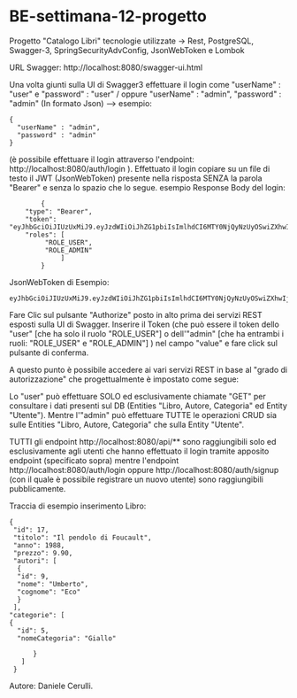 # BE-settimana-12-progetto
Progetto "Catalogo Libri" tecnologie utilizzate -> Rest, PostgreSQL, Swagger-3, SpringSecurityAdvConfig, JsonWebToken e Lombok

URL Swagger: http://localhost:8080/swagger-ui.html

Una volta giunti sulla UI di Swagger3 effettuare il login come "userName" : "user" e "password" : "user" / oppure "userName" : "admin", "password" : "admin"
(In formato Json) --> esempio:
    
    {
      "userName" : "admin",
      "password" : "admin"
    }


(è possibile effettuare il login attraverso l'endpoint: http://localhost:8080/auth/login ).
Effettuato il login copiare su un file di testo il JWT (JsonWebToken) presente nella risposta SENZA la parola "Bearer" e senza lo spazio che lo segue.
esempio Response Body del login: 
            
            {
        "type": "Bearer",
        "token":            "eyJhbGciOiJIUzUxMiJ9.eyJzdWIiOiJhZG1pbiIsImlhdCI6MTY0NjQyNzUyOSwiZXhwIjoxNjQ3MjkxNTI5fQ.FSUXtbMOsN5Gvn9hnj6F1OICjNps9eXu6qTVJEkAE6sT9mU3VlMwnmxop9VFI2j3MxAYEh1Z1BkXYmSdPzbKEA",
        "roles": [
             "ROLE_USER",
             "ROLE_ADMIN"
                 ]
            }

JsonWebToken di Esempio: 

    eyJhbGciOiJIUzUxMiJ9.eyJzdWIiOiJhZG1pbiIsImlhdCI6MTY0NjQyNzUyOSwiZXhwIjoxNjQ3MjkxNTI5fQ.FSUXtbMOsN5Gvn9hnj6F1OICjNps9eXu6qTVJEkAE6sT9mU3VlMwnmxop9VFI2j3MxAYEh1Z1BkXYmSdPzbKEA


Fare Clic sul pulsante "Authorize" posto in alto prima dei servizi REST esposti sulla UI di Swagger.
Inserire il Token (che può essere il token dello "user" [che ha solo il ruolo "ROLE_USER"] o dell'"admin" [che ha entrambi i ruoli: "ROLE_USER" e "ROLE_ADMIN"] ) 
nel campo "value" e fare click sul pulsante di conferma.

A questo punto è possibile accedere ai vari servizi REST in base al "grado di autorizzazione" che progettualmente è impostato come segue:

Lo "user" può effettuare SOLO ed esclusivamente chiamate "GET" per consultare i dati presenti sul DB (Entities "Libro, Autore, Categoria" ed Entity "Utente").
Mentre l'"admin" può effettuare TUTTE le operazioni CRUD sia sulle Entities "Libro, Autore, Categoria" che sulla Entity "Utente".

TUTTI gli endpoint http://localhost:8080/api/** sono raggiungibili solo ed esclusivamente agli utenti che hanno effettuato il login tramite apposito endpoint (specificato sopra)
mentre l'endpoint http://localhost:8080/auth/login oppure http://localhost:8080/auth/signup (con il quale è possibile registrare un nuovo utente) sono raggiungibili pubblicamente.

Traccia di esempio inserimento Libro:
   
    {
     "id": 17,
     "titolo": "Il pendolo di Foucault",
     "anno": 1988,
     "prezzo": 9.90,
     "autori": [
      {
      "id": 9,
      "nome": "Umberto",
      "cognome": "Eco"
      }
     ],
    "categorie": [
    {
      "id": 5,
      "nomeCategoria": "Giallo"
      
          }
       ]
     }


Autore:
Daniele Cerulli.
